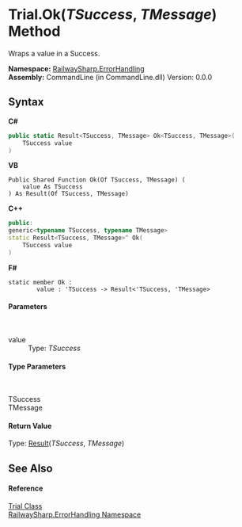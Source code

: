 # Trial.Ok(*TSuccess*, *TMessage*) Method 
 

Wraps a value in a Success.

**Namespace:**&nbsp;<a href="N_RailwaySharp_ErrorHandling">RailwaySharp.ErrorHandling</a><br />**Assembly:**&nbsp;CommandLine (in CommandLine.dll) Version: 0.0.0

## Syntax

**C#**<br />
``` C#
public static Result<TSuccess, TMessage> Ok<TSuccess, TMessage>(
	TSuccess value
)

```

**VB**<br />
``` VB
Public Shared Function Ok(Of TSuccess, TMessage) ( 
	value As TSuccess
) As Result(Of TSuccess, TMessage)
```

**C++**<br />
``` C++
public:
generic<typename TSuccess, typename TMessage>
static Result<TSuccess, TMessage>^ Ok(
	TSuccess value
)
```

**F#**<br />
``` F#
static member Ok : 
        value : 'TSuccess -> Result<'TSuccess, 'TMessage> 

```


#### Parameters
&nbsp;<dl><dt>value</dt><dd>Type: *TSuccess*<br /></dd></dl>

#### Type Parameters
&nbsp;<dl><dt>TSuccess</dt><dd /><dt>TMessage</dt><dd /></dl>

#### Return Value
Type: <a href="T_RailwaySharp_ErrorHandling_Result_2">Result</a>(*TSuccess*, *TMessage*)

## See Also


#### Reference
<a href="T_RailwaySharp_ErrorHandling_Trial">Trial Class</a><br /><a href="N_RailwaySharp_ErrorHandling">RailwaySharp.ErrorHandling Namespace</a><br />